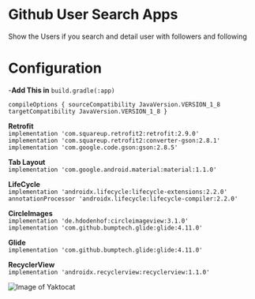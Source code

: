 # Github User Search Apps

Show the Users if you search and detail user with followers and following

# Configuration

-**Add This in** `build.gradle(:app)`

`compileOptions {
        sourceCompatibility JavaVersion.VERSION_1_8
        targetCompatibility JavaVersion.VERSION_1_8
    }`

**Retrofit**<br/>
`implementation 'com.squareup.retrofit2:retrofit:2.9.0'`<br/>
`implementation 'com.squareup.retrofit2:converter-gson:2.8.1'`<br/>
`implementation 'com.google.code.gson:gson:2.8.5'`<br/>

**Tab Layout**<br/>
`implementation 'com.google.android.material:material:1.1.0'`

**LifeCycle**</br>
`implementation 'androidx.lifecycle:lifecycle-extensions:2.2.0'`</br>
`annotationProcessor 'androidx.lifecycle:lifecycle-compiler:2.2.0'`

**CircleImages**</br>
`implementation 'de.hdodenhof:circleimageview:3.1.0'`</br>
`implementation 'com.github.bumptech.glide:glide:4.11.0'`

**Glide**</br>
`implementation 'com.github.bumptech.glide:glide:4.11.0'`

**RecyclerView**</br>
`implementation 'androidx.recyclerview:recyclerview:1.1.0'`

![Image of Yaktocat](https://octodex.github.com/images/yaktocat.png)
